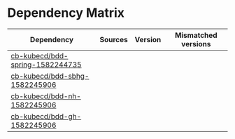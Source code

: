 # Dependency Matrix

Dependency | Sources | Version | Mismatched versions
---------- | ------- | ------- | -------------------
[cb-kubecd/bdd-spring-1582244735](https://github.com/cb-kubecd/bdd-spring-1582244735.git) |  | []() | 
[cb-kubecd/bdd-sbhg-1582245906](https://github.com/cb-kubecd/bdd-sbhg-1582245906.git) |  | []() | 
[cb-kubecd/bdd-nh-1582245906](https://github.com/cb-kubecd/bdd-nh-1582245906.git) |  | []() | 
[cb-kubecd/bdd-gh-1582245906](https://github.com/cb-kubecd/bdd-gh-1582245906.git) |  | []() | 

